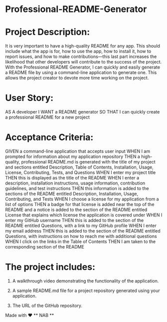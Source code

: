 # Professional-README-Generator


# Project Description:

It is very important to have a high-quality README for any app. This should include what the app is for, how to use the app, how to install it, how to report issues, and how to make contributions—this last part increases the likelihood that other developers will contribute to the success of the project.
With the Professional README Generator, I can quickly and easily generate a README file by using a command-line application to generate one. This allows the project creator to devote more time working on the project.


# User Story:

AS A developer
I WANT a README generator
SO THAT I can quickly create a professional README for a new project


# Acceptance Criteria:

GIVEN a command-line application that accepts user input
WHEN I am prompted for information about my application repository
THEN a high-quality, professional README.md is generated with the title of my project and sections entitled Description, Table of Contents, Installation, Usage, License, Contributing, Tests, and Questions
WHEN I enter my project title
THEN this is displayed as the title of the README
WHEN I enter a description, installation instructions, usage information, contribution guidelines, and test instructions
THEN this information is added to the sections of the README entitled Description, Installation, Usage, Contributing, and Tests
WHEN I choose a license for my application from a list of options
THEN a badge for that license is added near the top of the README and a notice is added to the section of the README entitled License that explains which license the application is covered under
WHEN I enter my GitHub username
THEN this is added to the section of the README entitled Questions, with a link to my GitHub profile
WHEN I enter my email address
THEN this is added to the section of the README entitled Questions, with instructions on how to reach me with additional questions
WHEN I click on the links in the Table of Contents
THEN I am taken to the corresponding section of the README


# The project includes:

1. A walkthrough video demonstrating the functionality of the application.

2. A sample README.md file for a project repository generated using your application.

3. The URL of the GitHub repository.




Made with ♥️
** NAB **
